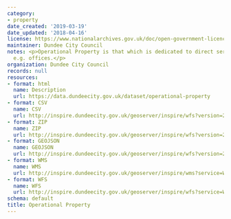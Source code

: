 ```yaml
---
category:
- property
date_created: '2019-03-19'
date_updated: '2018-04-16'
license: https://www.nationalarchives.gov.uk/doc/open-government-licence/version/3/
maintainer: Dundee City Council
notes: <p>Operational Property is that which is dedicated to direct service delivery
  e.g. offices.</p>
organization: Dundee City Council
records: null
resources:
- format: html
  name: Description
  url: https://data.dundeecity.gov.uk/dataset/operational-property
- format: CSV
  name: CSV
  url: http://inspire.dundeecity.gov.uk/geoserver/inspire/wfs?version=2.0.0&service=wfs&request=GetFeature&typeName=inspire:SV_OPERATIONAL_PROPERTY&outputFormat=csv
- format: ZIP
  name: ZIP
  url: http://inspire.dundeecity.gov.uk/geoserver/inspire/wfs?version=2.0.0&service=wfs&request=GetFeature&typeName=inspire:SV_OPERATIONAL_PROPERTY&outputFormat=SHAPE-ZIP
- format: GEOJSON
  name: GEOJSON
  url: http://inspire.dundeecity.gov.uk/geoserver/inspire/wfs?version=2.0.0&service=wfs&request=GetFeature&typeName=inspire:SV_OPERATIONAL_PROPERTY&outputFormat=json
- format: WMS
  name: WMS
  url: http://inspire.dundeecity.gov.uk/geoserver/inspire/wms?service=WMS&version=1.3.0&request=getCapabilities
- format: WFS
  name: WFS
  url: http://inspire.dundeecity.gov.uk/geoserver/inspire/wfs?service=WFS&version=1.1.0&request=getCapabilities
schema: default
title: Operational Property
---
```


